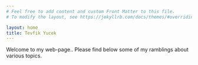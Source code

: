 ```yaml
---
# Feel free to add content and custom Front Matter to this file.
# To modify the layout, see https://jekyllrb.com/docs/themes/#overriding-theme-defaults

layout: home
title: Tevfik Yucek
---
```


Welcome to my web-page.. Please find below some of my ramblings about various topics.
